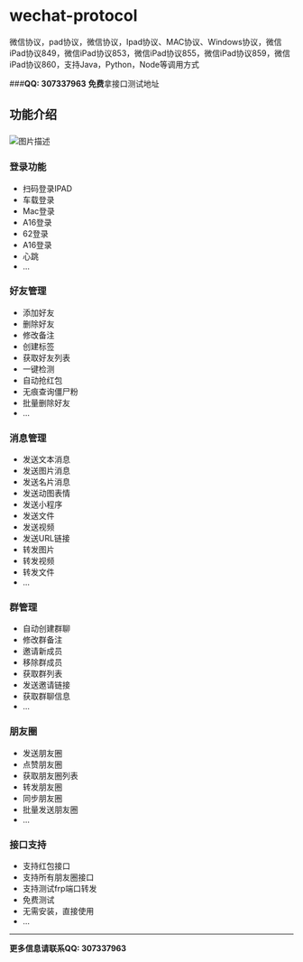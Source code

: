 # wechat-protocol
微信协议，pad协议，微信协议，Ipad协议、MAC协议、Windows协议，微信iPad协议849，微信iPad协议853，微信iPad协议855，微信iPad协议859，微信iPad协议860，支持Java，Python，Node等调用方式

###**QQ: 307337963** **免费**拿接口测试地址

## 功能介绍 
###
![图片描述](./image/sample1.png)
### 登录功能 
- 扫码登录IPAD
- 车载登录 
- Mac登录
- A16登录 
- 62登录 
- A16登录 
- 心跳 
- ...

### 好友管理 
- 添加好友 
- 删除好友 
- 修改备注 
- 创建标签 
- 获取好友列表 
- 一键检测 
- 自动抢红包 
- 无痕查询僵尸粉 
- 批量删除好友 
- ...

### 消息管理 
- 发送文本消息 
- 发送图片消息 
- 发送名片消息 
- 发送动图表情 
- 发送小程序 
- 发送文件 
- 发送视频 
- 发送URL链接
- 转发图片
- 转发视频
- 转发文件
- ...

### 群管理 
- 自动创建群聊 
- 修改群备注 
- 邀请新成员 
- 移除群成员 
- 获取群列表 
- 发送邀请链接 
- 获取群聊信息 
- ...

### 朋友圈 
- 发送朋友圈 
- 点赞朋友圈 
- 获取朋友圈列表 
- 转发朋友圈 
- 同步朋友圈 
- 批量发送朋友圈 
- ...
 
### 接口支持 
- 支持红包接口 
- 支持所有朋友圈接口 
- 支持测试frp端口转发 
- 免费测试 
- 无需安装，直接使用 
- ...
---

**更多信息请联系QQ: 307337963**
